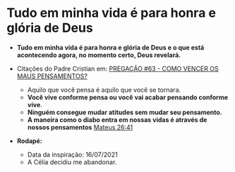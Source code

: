 # Tudo em minha vida é para honra e glória de Deus

- **Tudo em minha vida é para honra e glória de Deus e o que está acontecendo agora, no momento certo, Deus revelará.**

- Citações do Padre Cristian em: [PREGAÇÃO #63 - COMO VENCER OS MAUS PENSAMENTOS?](https://www.youtube.com/watch?v=J7nDQ84S8x0)
  - Aquilo que você pensa é aquilo que vocẽ se tornara.  
  - **Você vive conforme pensa ou você vai acabar pensando conforme vive**.
  - **Ninguém consegue mudar atitudes sem mudar seu pensamento.**
  - **A maneira como o diabo entra em nossas vidas é através de nossos pensamentos** [Mateus 26:41](https://www.bibliaon.com/versiculo/mateus_26_41/)

- **Rodapé:**
  - Data da inspiração: 16/07/2021  
  - A Célia decidiu me abandonar.
